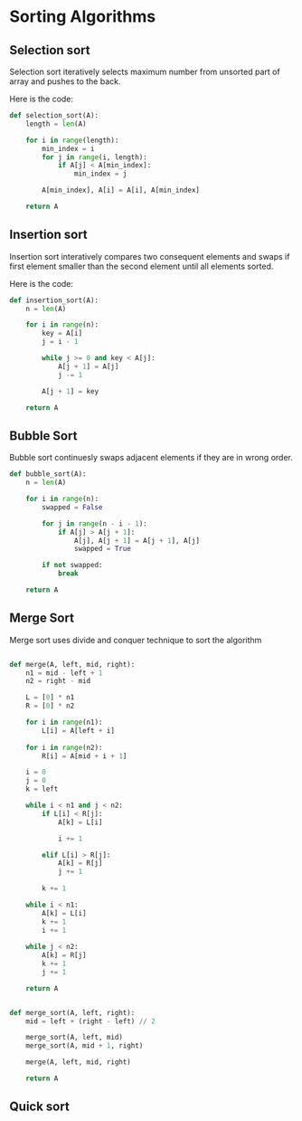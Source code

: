 # Sorting Algorithms

## Selection sort

Selection sort iteratively selects maximum number from unsorted part of array and pushes to the back.

Here is the code:

```python
def selection_sort(A):
    length = len(A)

    for i in range(length):
        min_index = i
        for j in range(i, length):
            if A[j] < A[min_index]:
                min_index = j

        A[min_index], A[i] = A[i], A[min_index]

    return A
```

## Insertion sort

Insertion sort interatively compares two consequent elements and swaps if first element smaller than the second element until all elements sorted.

Here is the code:

```python
def insertion_sort(A):
    n = len(A)

    for i in range(n):
        key = A[i]
        j = i - 1

        while j >= 0 and key < A[j]:
            A[j + 1] = A[j]
            j -= 1

        A[j + 1] = key

    return A
```

## Bubble Sort

Bubble sort continuesly swaps adjacent elements if they are in wrong order.

```python
def bubble_sort(A):
    n = len(A)

    for i in range(n):
        swapped = False

        for j in range(n - i - 1):
            if A[j] > A[j + 1]:
                A[j], A[j + 1] = A[j + 1], A[j]
                swapped = True

        if not swapped:
            break

    return A
```

## Merge Sort

Merge sort uses divide and conquer technique to sort the algorithm

```python

def merge(A, left, mid, right):
    n1 = mid - left + 1
    n2 = right - mid

    L = [0] * n1
    R = [0] * n2

    for i in range(n1):
        L[i] = A[left + i]
    
    for i in range(n2):
        R[i] = A[mid + i + 1]

    i = 0
    j = 0
    k = left

    while i < n1 and j < n2:
        if L[i] < R[j]:
            A[k] = L[i]

            i += 1

        elif L[i] > R[j]:
            A[k] = R[j]
            j += 1
        
        k += 1

    while i < n1:
        A[k] = L[i]
        k += 1
        i += 1
    
    while j < n2:
        A[k] = R[j]
        k += 1
        j += 1

    return A


def merge_sort(A, left, right):
    mid = left + (right - left) // 2

    merge_sort(A, left, mid)
    merge_sort(A, mid + 1, right)

    merge(A, left, mid, right)

    return A

```

## Quick sort
